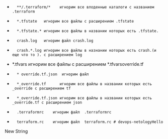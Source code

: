 *       **/.terraform/*    игнорим все влоденные каталоги с названием .terraform
*       *.tfstate   игнорим все файлы с расширением .tfstate
*       *.tfstate.* игнорим все файлы в названии которых есть .tfstate.
*       crash.log   игнорим файл crash.log
*       crash.*.log игнорим все файлы в назнании которых есть crash.(и еще что то ). с расширением log 
*	*.tfvars	 игнорим все файлы с расширением *.tfvarsoverride.tf
*       * override.tf.json  игнорим файл
*       *_override.tf      игнорим все файлы в названии которых есть _override c расширением tf
*       *_override.tf.json игнорим все файлы в названии которых есть _override.tf c расширением json
*       .terraformrc    игнорим файл  .terraformrc
*       terraform.rc    игнорим файл  terraform.rc # devops-netologyHello

New String


